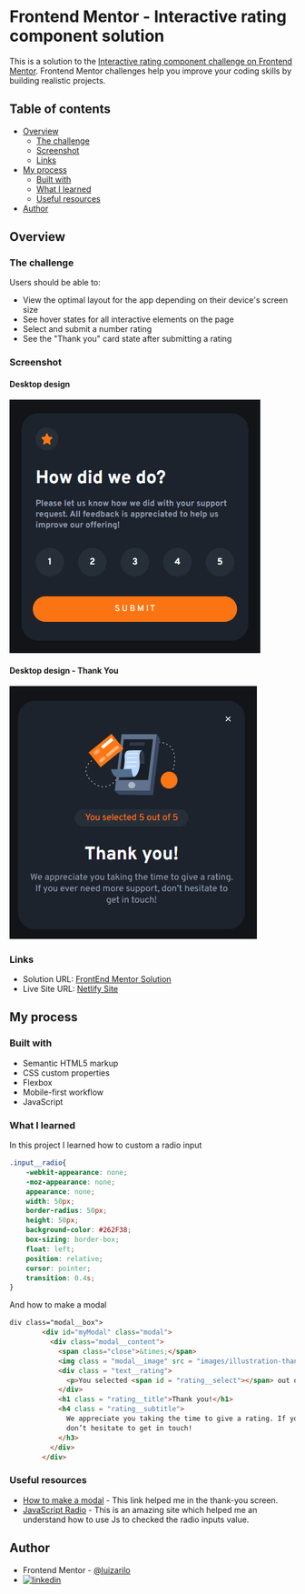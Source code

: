 # Frontend Mentor - Interactive rating component solution

This is a solution to the [Interactive rating component challenge on Frontend Mentor](https://www.frontendmentor.io/challenges/interactive-rating-component-koxpeBUmI). Frontend Mentor challenges help you improve your coding skills by building realistic projects. 

## Table of contents

- [Overview](#overview)
  - [The challenge](#the-challenge)
  - [Screenshot](#screenshot)
  - [Links](#links)
- [My process](#my-process)
  - [Built with](#built-with)
  - [What I learned](#what-i-learned)
  - [Useful resources](#useful-resources)
- [Author](#author)


## Overview

### The challenge

Users should be able to:

- View the optimal layout for the app depending on their device's screen size
- See hover states for all interactive elements on the page
- Select and submit a number rating
- See the "Thank you" card state after submitting a rating

### Screenshot


#### Desktop design

<img src="https://github.com/luizarilo/rating-component/blob/master/images/desktop_design.png" alt="Desktop design"/>

#### Desktop design - Thank You

<img src="https://github.com/luizarilo/rating-component/blob/master/images/desktop_thanks.png" alt="Thanks Screen"/>



### Links

- Solution URL: [FrontEnd Mentor Solution](https://www.frontendmentor.io/challenges/interactive-rating-component-koxpeBUmI/hub/rating-component-with-a-flexbox-Uo3Ga2GiUE)
- Live Site URL: [Netlify Site](https://brilliant-cendol-e3c8cd.netlify.app)

## My process

### Built with

- Semantic HTML5 markup
- CSS custom properties
- Flexbox
- Mobile-first workflow
- JavaScript


### What I learned

In this project I learned how to custom a radio input

```css
.input__radio{
    -webkit-appearance: none;
    -moz-appearance: none;
    appearance: none;
    width: 50px;
    border-radius: 50px;
    height: 50px;
    background-color: #262F38;
    box-sizing: border-box;
    float: left;
    position: relative;
    cursor: pointer;
    transition: 0.4s;
}

```

And how to make a modal 

```html
div class="modal__box">
        <div id="myModal" class="modal">
          <div class="modal__content">
            <span class="close">&times;</span>
            <img class = "modal__image" src = "images/illustration-thank-you.svg" class = "moda__image">
            <div class = "text__rating">
              <p>You selected <span id = "rating__select"></span> out of 5</p>
            </div>
            <h1 class = "rating__title">Thank you!</h1>
            <h4 class = "rating__subtitle">
              We appreciate you taking the time to give a rating. If you ever need more support, 
              don’t hesitate to get in touch!
            </h3>
          </div>
        </div>
```



### Useful resources

- [How to make a modal](https://www.w3schools.com/howto/howto_css_modals.asp) - This link helped me in the thank-you screen.
- [JavaScript Radio](https://www.javascripttutorial.net/javascript-dom/javascript-radio-button/) - This is an amazing site which helped me an understand how to use Js to checked the radio inputs value.


## Author

- Frontend Mentor - [@luizarilo](https://www.frontendmentor.io/profile/luizarilo)
- [![linkedin](https://img.shields.io/badge/linkedin-0A66C2?style=for-the-badge&logo=linkedin&logoColor=white)](https://www.linkedin.com/in/luiz-arilo)



